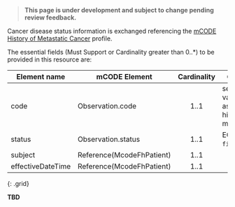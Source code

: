 
<blockquote class="stu-note">
    <p>
    <strong>This page is under development and subject to change pending review feedback.</strong>
    </p>
</blockquote>

Cancer disease status information is exchanged referencing the [mCODE History of Metastatic Cancer](https://build.fhir.org/ig/HL7/fhir-mCODE-ig/StructureDefinition-mcode-history-of-metastatic-cancer.html) profile.  

The essential fields (Must Support or Cardinality greater than 0..*) to be provided in this resource are:


|Element name                       | mCODE Element                    |  Cardinality       | Guidance                                            |
|----------------------------------|----------------------------------|:------------------:|-----------------------------------------------------|
| code                             | Observation.code                 |     1..1           |  set to a value set asserting history of metatstases.|
| status                           | Observation.status               |     1..1           | EOM: only `final` status. |
| subject                          | Reference(McodeFhPatient)        |     1..1           |  |
| effectiveDateTime                | Reference(McodeFhPatient)        |     1..1           |  |
{: .grid}

**TBD**